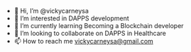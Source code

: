 - 👋 Hi, I’m @vickycarneysa
- 👀 I’m interested in DAPPS development
- 🌱 I’m currently learning Becoming a Blockchain developer
- 💞️ I’m looking to collaborate on DAPPS in Healthcare
- 📫 How to reach me vickycarneysa@gmail.com

<!---
vickycarneysa/vickycarneysa is a ✨ special ✨ repository because its `README.md` (this file) appears on your GitHub profile.
You can click the Preview link to take a look at your changes.
--->
